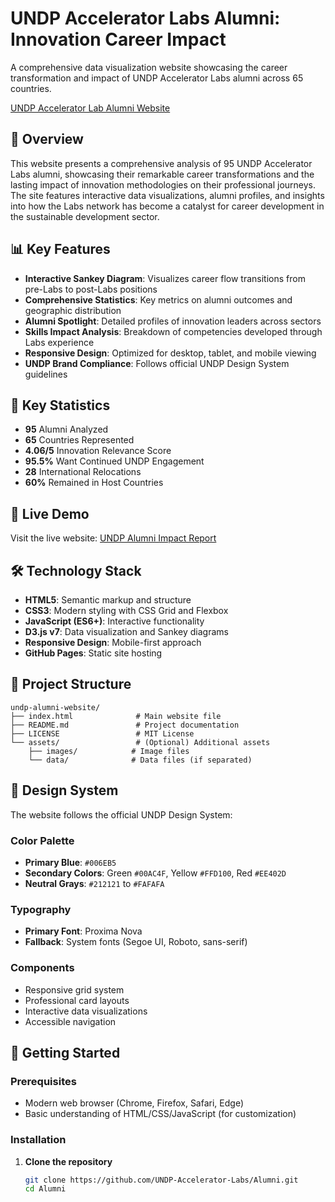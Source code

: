 # UNDP Accelerator Labs Alumni: Innovation Career Impact

A comprehensive data visualization website showcasing the career transformation and impact of UNDP Accelerator Labs alumni across 65 countries.

[UNDP Accelerator Lab Alumni Website](https://undp-accelerator-labs.github.io/Alumni/)

## 🌟 Overview

This website presents a comprehensive analysis of 95 UNDP Accelerator Labs alumni, showcasing their remarkable career transformations and the lasting impact of innovation methodologies on their professional journeys. The site features interactive data visualizations, alumni profiles, and insights into how the Labs network has become a catalyst for career development in the sustainable development sector.

## 📊 Key Features

- **Interactive Sankey Diagram**: Visualizes career flow transitions from pre-Labs to post-Labs positions
- **Comprehensive Statistics**: Key metrics on alumni outcomes and geographic distribution
- **Alumni Spotlight**: Detailed profiles of innovation leaders across sectors
- **Skills Impact Analysis**: Breakdown of competencies developed through Labs experience
- **Responsive Design**: Optimized for desktop, tablet, and mobile viewing
- **UNDP Brand Compliance**: Follows official UNDP Design System guidelines

## 🎯 Key Statistics

- **95** Alumni Analyzed
- **65** Countries Represented
- **4.06/5** Innovation Relevance Score
- **95.5%** Want Continued UNDP Engagement
- **28** International Relocations
- **60%** Remained in Host Countries

## 🚀 Live Demo

Visit the live website: [UNDP Alumni Impact Report]([https://undp-accelerator-labs.github.io/Alumni/](https://undp-accelerator-labs.github.io/Alumni/))

## 🛠️ Technology Stack

- **HTML5**: Semantic markup and structure
- **CSS3**: Modern styling with CSS Grid and Flexbox
- **JavaScript (ES6+)**: Interactive functionality
- **D3.js v7**: Data visualization and Sankey diagrams
- **Responsive Design**: Mobile-first approach
- **GitHub Pages**: Static site hosting

## 📁 Project Structure

```
undp-alumni-website/
├── index.html              # Main website file
├── README.md               # Project documentation
├── LICENSE                 # MIT License
└── assets/                 # (Optional) Additional assets
    ├── images/            # Image files
    └── data/              # Data files (if separated)
```

## 🎨 Design System

The website follows the official UNDP Design System:

### Color Palette

- **Primary Blue**: `#006EB5`
- **Secondary Colors**: Green `#00AC4F`, Yellow `#FFD100`, Red `#EE402D`
- **Neutral Grays**: `#212121` to `#FAFAFA`

### Typography

- **Primary Font**: Proxima Nova
- **Fallback**: System fonts (Segoe UI, Roboto, sans-serif)

### Components

- Responsive grid system
- Professional card layouts
- Interactive data visualizations
- Accessible navigation

## 🚀 Getting Started

### Prerequisites

- Modern web browser (Chrome, Firefox, Safari, Edge)
- Basic understanding of HTML/CSS/JavaScript (for customization)

### Installation

1. **Clone the repository**
   ```bash
   git clone https://github.com/UNDP-Accelerator-Labs/Alumni.git
   cd Alumni
   ```
